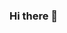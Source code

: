 ### Hi there 👋

<!--
**eayers127/eayers127** is a ✨ _special_ ✨ repository because its `README.md` (this file) appears on your GitHub profile.


- I’m currently working on getting my bachelor's degree in web development
- I’m currently learning JavaScript and React
- How to reach me: ethanayers88@gmail.com
www.linkedin.com/in/ethan-ayers-3a7a1723a

-->
